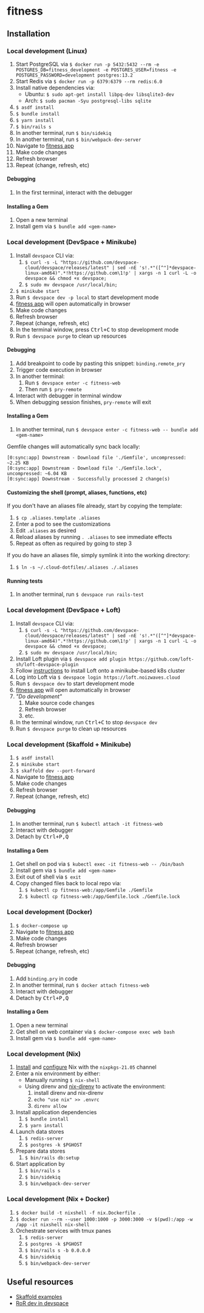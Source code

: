 # fitness

## Installation

### Local development (Linux)
1.  Start PostgreSQL via `$ docker run -p 5432:5432 --rm -e POSTGRES_DB=fitness_development -e POSTGRES_USER=fitness -e POSTGRES_PASSWORD=development postgres:13.2`
1.  Start Redis via `$ docker run -p 6379:6379 --rm redis:6.0`
1.  Install native dependencies via:
    - Ubuntu: `$ sudo apt-get install libpq-dev libsqlite3-dev`
    - Arch: `$ sudo pacman -Syu postgresql-libs sqlite`
1.  `$ asdf install`
1.  `$ bundle install`
1.  `$ yarn install`
1.  `$ bin/rails s`
1.  In another terminal, run `$ bin/sidekiq`
1.  In another terminal, run `$ bin/webpack-dev-server`
1.  Navigate to [fitness app](https://localhost:3000)
1.  Make code changes
1.  Refresh browser
1.  Repeat (change, refresh, etc)

#### Debugging
1.  In the first terminal, interact with the debugger

#### Installing a Gem
1.  Open a new terminal
1.  Install gem via `$ bundle add <gem-name>`

### Local development (DevSpace + Minikube)
1.  Install `devspace` CLI via:
    1.  `$ curl -s -L "https://github.com/devspace-cloud/devspace/releases/latest" | sed -nE 's!.*"([^"]*devspace-linux-amd64)".*!https://github.com\1!p' | xargs -n 1 curl -L -o devspace && chmod +x devspace;`
    1.  `$ sudo mv devspace /usr/local/bin;`
1.  `$ minikube start`
1.  Run `$ devspace dev -p local` to start development mode
1.  [fitness app](http://localhost:3000) will open automatically in browser
1.  Make code changes
1.  Refresh browser
1.  Repeat (change, refresh, etc)
1.  In the terminal window, press <kbd>Ctrl+C</kbd> to stop development mode
1.  Run `$ devspace purge` to clean up resources

#### Debugging
1.  Add breakpoint to code by pasting this snippet: `binding.remote_pry`
1.  Trigger code execution in browser
1.  In another terminal:
    1.  Run `$ devspace enter -c fitness-web`
    1.  Then run `$ pry-remote`
1.  Interact with debugger in terminal window
1.  When debugging session finishes, `pry-remote` will exit

#### Installing a Gem
1.  In another terminal, run `$ devspace enter -c fitness-web -- bundle add <gem-name>`

Gemfile changes will automatically sync back locally:
```
[0:sync:app] Downstream - Download file './Gemfile', uncompressed: ~2.25 KB
[0:sync:app] Downstream - Download file './Gemfile.lock', uncompressed: ~6.04 KB
[0:sync:app] Downstream - Successfully processed 2 change(s)
```

#### Customizing the shell (prompt, aliases, functions, etc)

If you don't have an aliases file already, start by copying the template:
1.  `$ cp .aliases.template .aliases`
1.  Enter a pod to see the customizations
1.  Edit `.aliases` as desired
1.  Reload aliases by running `. .aliases` to see immediate effects
1.  Repeat as often as required by going to step 3

If you do have an aliases file, simply symlink it into the working directory:
1.  `$ ln -s ~/.cloud-dotfiles/.aliases ./.aliases`

#### Running tests
1.  In another terminal, run `$ devspace run rails-test`

### Local development (DevSpace + Loft)
1.  Install `devspace` CLI via:
    1.  `$ curl -s -L "https://github.com/devspace-cloud/devspace/releases/latest" | sed -nE 's!.*"([^"]*devspace-linux-amd64)".*!https://github.com\1!p' | xargs -n 1 curl -L -o devspace && chmod +x devspace;`
    1.  `$ sudo mv devspace /usr/local/bin;`
1.  Install Loft plugin via `$ devspace add plugin https://github.com/loft-sh/loft-devspace-plugin`
1.  Follow [instructions](./cluster/README.md) to install Loft onto a minikube-based k8s cluster
1.  Log into Loft via `$ devspace login https://loft.noizwaves.cloud`
1.  Run `$ devspace dev` to start development mode
1.  [fitness app](http://localhost:3000) will open automatically in browser
1.  _"Do development"_
    1.  Make source code changes
    1.  Refresh browser
    1.  etc.
1.  In the terminal window, run <kbd>Ctrl+C</kbd> to stop `devspace dev`
1.  Run `$ devspace purge` to clean up resources

### Local development (Skaffold + Minikube)
1.  `$ asdf install`
1.  `$ minikube start`
1.  `$ skaffold dev --port-forward`
1.  Navigate to [fitness app](http://localhost:3000)
1.  Make code changes
1.  Refresh browser
1.  Repeat (change, refresh, etc)

#### Debugging
1.  In another terminal, run `$ kubectl attach -it fitness-web`
1.  Interact with debugger
1.  Detach by <kbd>Ctrl+P,Q</kbd>

#### Installing a Gem
1.  Get shell on pod via `$ kubectl exec -it fitness-web -- /bin/bash`
1.  Install gem via `$ bundle add <gem-name>`
1.  Exit out of shell via `$ exit`
1.  Copy changed files back to local repo via:
    1.  `$ kubectl cp fitness-web:/app/Gemfile ./Gemfile`
    1.  `$ kubectl cp fitness-web:/app/Gemfile.lock ./Gemfile.lock`

### Local development (Docker)
1.  `$ docker-compose up`
1.  Navigate to [fitness app](https://localhost:3000)
1.  Make code changes
1.  Refresh browser
1.  Repeat (change, refresh, etc)

#### Debugging
1.  Add `binding.pry` in code
1.  In another terminal, run `$ docker attach fitness-web`
1.  Interact with debugger
1.  Detach by <kbd>Ctrl+P,Q</kbd>

#### Installing a Gem
1.  Open a new terminal
1.  Get shell on web container via `$ docker-compose exec web bash`
1.  Install gem via `$ bundle add <gem-name>`

### Local development (Nix)
1.  [Install](https://wiki.archlinux.org/title/Nix#Installation) and [configure](https://wiki.archlinux.org/title/Nix#Configuration) Nix with the `nixpkgs-21.05` channel
1.  Enter a nix environment by either:
    -   Manually running `$ nix-shell`
    -   Using direnv and [nix-direnv](https://github.com/nix-community/nix-direnv) to activate the environment:
        1.  install direnv and nix-direnv
        1.  `echo "use nix" >> .envrc`
        1.  `direnv allow`
1.  Install application dependencies
    1.  `$ bundle install`
    1.  `$ yarn install`
1.  Launch data stores
    1.  `$ redis-server`
    1.  `$ postgres -k $PGHOST`
1.  Prepare data stores
    1.  `$ bin/rails db:setup`
1.  Start application by
    1.  `$ bin/rails s`
    1.  `$ bin/sidekiq`
    1.  `$ bin/webpack-dev-server`

### Local development (Nix + Docker)
1.  `$ docker build -t nixshell -f nix.Dockerfile .`
1.  `$ docker run --rm --user 1000:1000 -p 3000:3000 -v $(pwd):/app -w /app -it nixshell nix-shell`
1.  Orchestrate services with tmux panes
    1.  `$ redis-server`
    1.  `$ postgres -k $PGHOST`
    1.  `$ bin/rails s -b 0.0.0.0`
    1.  `$ bin/sidekiq`
    1.  `$ bin/webpack-dev-server`


## Useful resources

- [Skaffold examples](https://github.com/GoogleContainerTools/skaffold/tree/master/examples)
- [RoR dev in devspace](https://devspace.cloud/blog/2019/10/21/deploy-ruby-on-rails-to-kubernetes)
